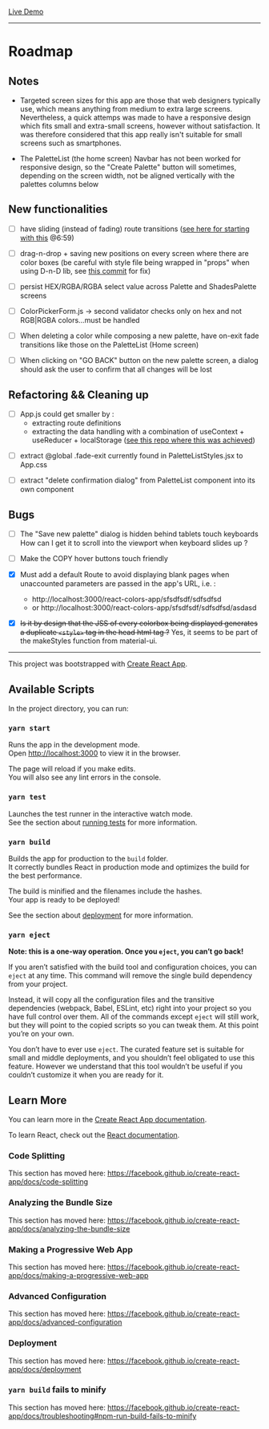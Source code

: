 [Live Demo](https://boostup.github.io/react-colors-app/)

---

# Roadmap

## Notes

- Targeted screen sizes for this app are those that web designers typically use, which means anything from medium to extra large screens. Nevertheless, a quick attemps was made to have a responsive design which fits small and extra-small screens, however without satisfaction. It was therefore considered that this app really isn't suitable for small screens such as smartphones.

- The PaletteList (the home screen) Navbar has not been worked for responsive design, so the "Create Palette" button will sometimes, depending on the screen width, not be aligned vertically with the palettes columns below

## New functionalities

- [ ] have sliding (instead of fading) route transitions ([see here for starting with this](https://www.udemy.com/course/modern-react-bootcamp/learn/lecture/14384860#overview) @6:59)

- [ ] drag-n-drop + saving new positions on every screen where there are color boxes (be careful with style file being wrapped in "props" when using D-n-D lib, see [this commit](https://github.com/boostup/react-colors-app/commit/eec11eb1580535a8adda9aaf0db05f9e1b995f15) for fix)

- [ ] persist HEX/RGBA/RGBA select value across Palette and ShadesPalette screens

- [ ] ColorPickerForm.js -> second validator checks only on hex and not RGB|RGBA colors...must be handled

- [ ] When deleting a color while composing a new palette, have on-exit fade transitions like those on the PaletteList (Home screen)

- [ ] When clicking on "GO BACK" button on the new palette screen, a dialog should ask the user to confirm that all changes will be lost

## Refactoring && Cleaning up

- [ ] App.js could get smaller by :
  - extracting route definitions
  - extracting the data handling with a combination of useContext + useReducer + localStorage ([see this repo where this was achieved](https://github.com/boostup/react-hooks-mui-todo-app/blob/master/src/contexts/todos.context.js))

* [ ] extract @global .fade-exit currently found in PaletteListStyles.jsx to App.css

* [ ] extract "delete confirmation dialog" from PaletteList component into its own component

## Bugs

- [ ] The "Save new palette" dialog is hidden behind tablets touch keyboards How can I get it to scroll into the viewport when keyboard slides up ?

- [ ] Make the COPY hover buttons touch friendly

- [x] Must add a default Route to avoid displaying blank pages when unaccounted parameters are passed in the app's URL, i.e. :

  - http://localhost:3000/react-colors-app/sfsdfsdf/sdfsdfsd
  - or http://localhost:3000/react-colors-app/sfsdfsdf/sdfsdfsd/asdasd

- [x] ~~Is it by design that the JSS of every colorbox being displayed generates a duplicate `<style>` tag in the head html tag ?~~ Yes, it seems to be part of the makeStyles function from material-ui.

---

This project was bootstrapped with [Create React App](https://github.com/facebook/create-react-app).

## Available Scripts

In the project directory, you can run:

### `yarn start`

Runs the app in the development mode.<br />
Open [http://localhost:3000](http://localhost:3000) to view it in the browser.

The page will reload if you make edits.<br />
You will also see any lint errors in the console.

### `yarn test`

Launches the test runner in the interactive watch mode.<br />
See the section about [running tests](https://facebook.github.io/create-react-app/docs/running-tests) for more information.

### `yarn build`

Builds the app for production to the `build` folder.<br />
It correctly bundles React in production mode and optimizes the build for the best performance.

The build is minified and the filenames include the hashes.<br />
Your app is ready to be deployed!

See the section about [deployment](https://facebook.github.io/create-react-app/docs/deployment) for more information.

### `yarn eject`

**Note: this is a one-way operation. Once you `eject`, you can’t go back!**

If you aren’t satisfied with the build tool and configuration choices, you can `eject` at any time. This command will remove the single build dependency from your project.

Instead, it will copy all the configuration files and the transitive dependencies (webpack, Babel, ESLint, etc) right into your project so you have full control over them. All of the commands except `eject` will still work, but they will point to the copied scripts so you can tweak them. At this point you’re on your own.

You don’t have to ever use `eject`. The curated feature set is suitable for small and middle deployments, and you shouldn’t feel obligated to use this feature. However we understand that this tool wouldn’t be useful if you couldn’t customize it when you are ready for it.

## Learn More

You can learn more in the [Create React App documentation](https://facebook.github.io/create-react-app/docs/getting-started).

To learn React, check out the [React documentation](https://reactjs.org/).

### Code Splitting

This section has moved here: https://facebook.github.io/create-react-app/docs/code-splitting

### Analyzing the Bundle Size

This section has moved here: https://facebook.github.io/create-react-app/docs/analyzing-the-bundle-size

### Making a Progressive Web App

This section has moved here: https://facebook.github.io/create-react-app/docs/making-a-progressive-web-app

### Advanced Configuration

This section has moved here: https://facebook.github.io/create-react-app/docs/advanced-configuration

### Deployment

This section has moved here: https://facebook.github.io/create-react-app/docs/deployment

### `yarn build` fails to minify

This section has moved here: https://facebook.github.io/create-react-app/docs/troubleshooting#npm-run-build-fails-to-minify
